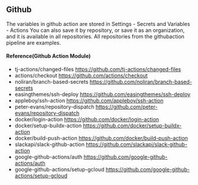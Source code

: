 ## Github
The variables in github action are stored in Settings - Secrets and Variables - Actions
You can also save it by repository, or save it as an organization, and it is available in all repositories.
All repositories from the githubaction pipeline are examples.

#### Reference(Github Action Module)
- tj-actions/changed-files <https://github.com/tj-actions/changed-files>
- actions/checkout <https://github.com/actions/checkout>
- noliran/branch-based-secrets <https://github.com/noliran/branch-based-secrets>
- easingthemes/ssh-deploy <https://github.com/easingthemes/ssh-deploy>
- appleboy/ssh-action <https://github.com/appleboy/ssh-action>
- peter-evans/repository-dispatch <https://github.com/peter-evans/repository-dispatch>
- docker/login-action <https://github.com/docker/login-action>
- docker/setup-buildx-action <https://github.com/docker/setup-buildx-action>
- docker/build-push-action <https://github.com/docker/build-push-action>
- slackapi/slack-github-action <https://github.com/slackapi/slack-github-action>
- google-github-actions/auth <https://github.com/google-github-actions/auth>
- google-github-actions/setup-gcloud <https://github.com/google-github-actions/setup-gcloud>
